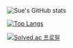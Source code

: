 ![Sue's GitHub stats](https://github-readme-stats.vercel.app/api?username=SUESTRALROPIET&hide=contribs,prs&show_icons=true)

[![Top Langs](https://github-readme-stats.vercel.app/api/top-langs/?username=SUESTRALROPIET&layout=compact)](https://github.com/anuraghazra/github-readme-stats)

[![Solved.ac
프로필](http://mazassumnida.wtf/api/v2/generate_badge?boj=syc1008)](https://solved.ac/syc1008)
<!--
**SUESTRALROPIET/SUESTRALROPIET** is a ✨ _special_ ✨ repository because its `README.md` (this file) appears on your GitHub profile.

Here are some ideas to get you started:

- 🔭 I’m currently working on ...
- 🌱 I’m currently learning ...
- 👯 I’m looking to collaborate on ...
- 🤔 I’m looking for help with ...
- 💬 Ask me about ...
- 📫 How to reach me: ...
- 😄 Pronouns: ...
- ⚡ Fun fact: ...
-->
